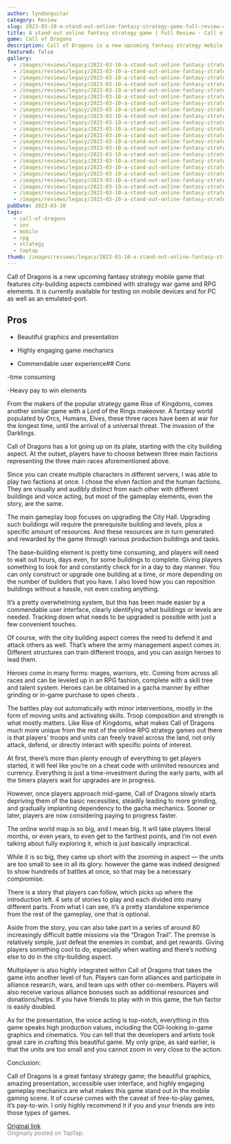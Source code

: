 ```yaml
---
author: lyndonguitar
category: Review
slug: 2023-03-10-a-stand-out-online-fantasy-strategy-game-full-review-call-of-dragons
title: A stand out online fantasy strategy game | Full Review - Call of Dragons
game: Call of Dragons
description: Call of Dragons is a new upcoming fantasy strategy mobile game that features city-building aspects combined with strategy war game and RPG elements. It is currently available for testing on mobile devices and for PC as well as an emulated-port.
featured: false
gallery:
  - /images/reviews/legacy/2023-03-10-a-stand-out-online-fantasy-strategy-game--full-review---call-of-dragons-0.avif
  - /images/reviews/legacy/2023-03-10-a-stand-out-online-fantasy-strategy-game--full-review---call-of-dragons-1.avif
  - /images/reviews/legacy/2023-03-10-a-stand-out-online-fantasy-strategy-game--full-review---call-of-dragons-2.avif
  - /images/reviews/legacy/2023-03-10-a-stand-out-online-fantasy-strategy-game--full-review---call-of-dragons-3.avif
  - /images/reviews/legacy/2023-03-10-a-stand-out-online-fantasy-strategy-game--full-review---call-of-dragons-4.avif
  - /images/reviews/legacy/2023-03-10-a-stand-out-online-fantasy-strategy-game--full-review---call-of-dragons-5.avif
  - /images/reviews/legacy/2023-03-10-a-stand-out-online-fantasy-strategy-game--full-review---call-of-dragons-6.avif
  - /images/reviews/legacy/2023-03-10-a-stand-out-online-fantasy-strategy-game--full-review---call-of-dragons-7.avif
  - /images/reviews/legacy/2023-03-10-a-stand-out-online-fantasy-strategy-game--full-review---call-of-dragons-8.avif
  - /images/reviews/legacy/2023-03-10-a-stand-out-online-fantasy-strategy-game--full-review---call-of-dragons-9.avif
  - /images/reviews/legacy/2023-03-10-a-stand-out-online-fantasy-strategy-game--full-review---call-of-dragons-10.avif
  - /images/reviews/legacy/2023-03-10-a-stand-out-online-fantasy-strategy-game--full-review---call-of-dragons-11.avif
  - /images/reviews/legacy/2023-03-10-a-stand-out-online-fantasy-strategy-game--full-review---call-of-dragons-12.avif
  - /images/reviews/legacy/2023-03-10-a-stand-out-online-fantasy-strategy-game--full-review---call-of-dragons-13.avif
  - /images/reviews/legacy/2023-03-10-a-stand-out-online-fantasy-strategy-game--full-review---call-of-dragons-14.avif
  - /images/reviews/legacy/2023-03-10-a-stand-out-online-fantasy-strategy-game--full-review---call-of-dragons-15.avif
  - /images/reviews/legacy/2023-03-10-a-stand-out-online-fantasy-strategy-game--full-review---call-of-dragons-16.avif
  - /images/reviews/legacy/2023-03-10-a-stand-out-online-fantasy-strategy-game--full-review---call-of-dragons-17.avif
  - /images/reviews/legacy/2023-03-10-a-stand-out-online-fantasy-strategy-game--full-review---call-of-dragons-18.avif
  - /images/reviews/legacy/2023-03-10-a-stand-out-online-fantasy-strategy-game--full-review---call-of-dragons-19.avif
  - /images/reviews/legacy/2023-03-10-a-stand-out-online-fantasy-strategy-game--full-review---call-of-dragons-20.avif
  - /images/reviews/legacy/2023-03-10-a-stand-out-online-fantasy-strategy-game--full-review---call-of-dragons-21.avif
pubDate: 2023-03-10
tags:
  - call-of-dragons
  - ios
  - mobile
  - rpg
  - strategy
  - taptap
thumb: /images/reviews/legacy/2023-03-10-a-stand-out-online-fantasy-strategy-game--full-review---call-of-dragons-0.avif
---
```


Call of Dragons is a new upcoming fantasy strategy mobile game that features city-building aspects combined with strategy war game and RPG elements. It is currently available for testing on mobile devices and for PC as well as an emulated-port.




## Pros



- Beautiful graphics and presentation


- Highly engaging game mechanics


- Commendable user experience## Cons


-time consuming

-Heavy pay to win elements

From the makers of the popular strategy game Rise of Kingdoms, comes another similar game with a Lord of the Rings makeover. A fantasy world populated by Orcs, Humans, Elves, these three races have been at war for the longest time, until the arrival of a universal threat. The invasion of the Darklings.

Call of Dragons has a lot going up on its plate, starting with the city building aspect. At the outset, players have to choose between three main factions representing the three main races aforementioned above.

Since you can create multiple characters in different servers, I was able to play two factions at once. I chose the elven faction and the human factions. They are visually and audibly distinct from each other with different buildings and voice acting, but most of the gameplay elements, even the story, are the same.

The main gameplay loop focuses on upgrading the City Hall. Upgrading such buildings will require the prerequisite building and levels, plus a specific amount of resources. And these resources are in turn generated and rewarded by the game through various production buildings and tasks.

The base-building element is pretty time consuming, and players will need to wait out hours, days even, for some buildings to complete. Giving players something to look for and constantly check for in a day to day manner. You can only construct or upgrade one building at a time, or more depending on the number of builders that you have. I also loved how you can reposition buildings without a hassle, not even costing anything.

It’s a pretty overwhelming system, but this has been made easier by a commendable user interface, clearly identifying what buildings or levels are needed. Tracking down what needs to be upgraded is possible with just a few convenient touches.

Of course, with the city building aspect comes the need to defend it and attack others as well. That’s where the army management aspect comes in. Different structures can train different troops, and you can assign heroes to lead them.

Heroes come in many forms: mages, warriors, etc. Coming from across all races and can be leveled up in an RPG fashion, complete with a skill tree and talent system. Heroes can be obtained in a gacha manner by either grinding or in-game purchase to open chests .

The battles play out automatically with minor interventions, mostly in the form of moving units and activating skills. Troop composition and strength is what mostly matters. Like Rise of Kingdoms, what makes Call of Dragons much more unique from the rest of the online RPG strategy games out there is that players' troops and units can freely travel across the land, not only attack, defend, or directly interact with specific points of interest.

At first, there’s more than plenty enough of everything to get players started, it will feel like you’re on a cheat code with unlimited resources and currency. Everything is just a time-investment during the early parts, with all the timers players wait for upgrades are in progress.

However, once players approach mid-game, Call of Dragons slowly starts depriving them of the basic necessities, steadily leading to more grinding, and gradually implanting dependency to the gacha mechanics. Sooner or later, players are now considering paying to progress faster.

The online world map is so big, and I mean big. It will take players literal months, or even years, to even get to the farthest points, and I’m not even talking about fully exploring it, which is just basically impractical.

While it is so big, they came up short with the zooming in aspect — the units are too small to see in all its glory. however the game was indeed designed to show hundreds of battles at once, so that may be a necessary compromise.

There is a story that players can follow, which picks up where the introduction left. 4 sets of stories to play and each divided into many different parts. From what I can see, it’s a pretty standalone experience from the rest of the gameplay, one that is optional.

Aside from the story, you can also take part in a series of around 80 increasingly difficult battle missions via the “Dragon Trail”. The premise is relatively simple, just defeat the enemies in combat, and get rewards. Giving players something cool to do, especially when waiting and there’s nothing else to do in the city-building aspect.

Multiplayer is also highly integrated within Call of Dragons that takes the game into another level of fun. Players can form alliances and participate in alliance research, wars, and team ups with other co-members. Players will also receive various alliance bonuses such as additional resources and donations/helps. If you have friends to play with in this game, the fun factor is easily doubled.

As for the presentation, the voice acting is top-notch, everything in this game speaks high production values, including the CGI-looking in-game graphics and cinematics. You can tell that the developers and artists took great care in crafting this beautiful game. My only gripe, as said earlier, is that the units are too small and you cannot zoom in very close to the action.

Conclusion:

Call of Dragons is a great fantasy strategy game; the beautiful graphics, amazing presentation, accessible user interface, and highly engaging gameplay mechanics are what makes this game stand out in the mobile gaming scene. It of course comes with the caveat of free-to-play games, it’s pay-to-win. I only highly recommend it if you and your friends are into those types of games.

[Original link](https://www.taptap.io/post/4758122)<br><span style="font-size: 0.95em; color: #888;">Originally posted on TapTap.</span>